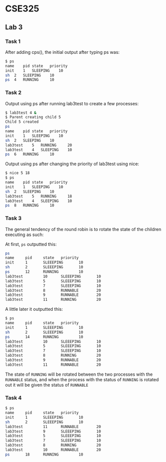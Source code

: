 # CSE325

## Lab 3

### Task 1
After adding cps(), the initial output after typing ps was:

```bash
$ ps
name	pid	state	priority
init	1	SLEEPING	10
sh	2	SLEEPING	10
ps	4	RUNNING		10
```

### Task 2
Output using ps after running lab3test to create a few processes:
 ```bash
$ lab3test 4 &
$ Parent creating child 5
Child 5 created
ps
name	pid	state	priority
init	1	SLEEPING	10
sh	2	SLEEPING	10
lab3test	5	RUNNING		20
lab3test	4	SLEEPING	10
ps	6	RUNNING		10
 ```

 Output using ps after changing the priority of lab3test using nice:
 ```bash
$ nice 5 18
$ ps
name	pid	state	priority
init	1	SLEEPING	10
sh	2	SLEEPING	10
lab3test	5	RUNNING		18
lab3test	4	SLEEPING	10
ps	8	RUNNING		10
 ```

### Task 3

The general tendency of the round robin is to rotate the state of the children executing as such:

At first, `ps` outputted this:

```bash
ps
name     pid     state   priority 
init     1       SLEEEPING       10 
sh       2       SLEEEPING       10 
ps       12      RUNNING         10 
lab3test         10      SLEEEPING       10 
lab3test         5       SLEEEPING       10 
lab3test         7       SLEEEPING       10 
lab3test         8       RUNNABLE        20 
lab3test         9       RUNNABLE        20 
lab3test         11      RUNNING         20
```

A little later it outputted this:

```bash
$ ps
name     pid     state   priority 
init     1       SLEEEPING       10 
sh       2       SLEEEPING       10 
ps       14      RUNNING         10 
lab3test         10      SLEEEPING       10 
lab3test         5       SLEEEPING       10 
lab3test         7       SLEEEPING       10 
lab3test         8       RUNNING         20 
lab3test         9       RUNNABLE        20 
lab3test         11      RUNNABLE        20 
```

The state of `RUNNING` will be rotated between the two processes with the `RUNNABLE` status, and when the process with the status of `RUNNING` is rotated out it will be given the status of `RUNNABLE`

### Task 4

```bash
$ ps
name     pid     state   priority 
init     1       SLEEEPING       10 
sh       2       SLEEEPING       10 
lab3test         11      RUNNABLE        20 
lab3test         9       SLEEEPING       10 
lab3test         5       SLEEEPING       10 
lab3test         7       SLEEEPING       10 
lab3test         8       RUNNING         20 
lab3test         10      RUNNABLE        20 
ps       18      RUNNING         10 
```
